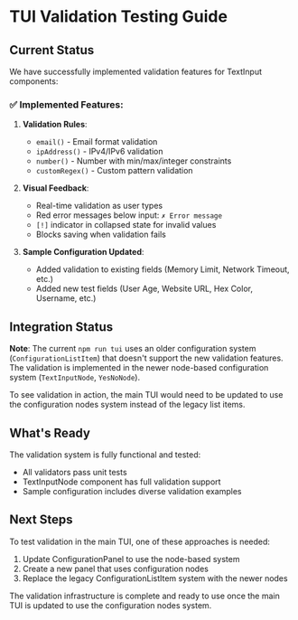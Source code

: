 # TUI Validation Testing Guide

## Current Status

We have successfully implemented validation features for TextInput components:

### ✅ Implemented Features:
1. **Validation Rules**:
   - `email()` - Email format validation
   - `ipAddress()` - IPv4/IPv6 validation  
   - `number()` - Number with min/max/integer constraints
   - `customRegex()` - Custom pattern validation

2. **Visual Feedback**:
   - Real-time validation as user types
   - Red error messages below input: `✗ Error message`
   - `[!]` indicator in collapsed state for invalid values
   - Blocks saving when validation fails

3. **Sample Configuration Updated**:
   - Added validation to existing fields (Memory Limit, Network Timeout, etc.)
   - Added new test fields (User Age, Website URL, Hex Color, Username, etc.)

## Integration Status

**Note**: The current `npm run tui` uses an older configuration system (`ConfigurationListItem`) that doesn't support the new validation features. The validation is implemented in the newer node-based configuration system (`TextInputNode`, `YesNoNode`).

To see validation in action, the main TUI would need to be updated to use the configuration nodes system instead of the legacy list items.

## What's Ready

The validation system is fully functional and tested:
- All validators pass unit tests
- TextInputNode component has full validation support
- Sample configuration includes diverse validation examples

## Next Steps

To test validation in the main TUI, one of these approaches is needed:
1. Update ConfigurationPanel to use the node-based system
2. Create a new panel that uses configuration nodes
3. Replace the legacy ConfigurationListItem system with the newer nodes

The validation infrastructure is complete and ready to use once the main TUI is updated to use the configuration nodes system.